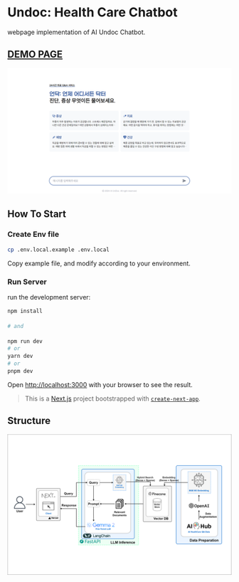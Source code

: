 # Undoc: Health Care Chatbot

webpage implementation of AI Undoc Chatbot.

## [DEMO PAGE](https://undoc.vercel.app)

[![demo](/docs/demo.png)](https://undoc.vercel.app)

## How To Start

### Create Env file

```bash
cp .env.local.example .env.local
```

Copy example file, and modify according to your environment.

### Run Server

run the development server:

```bash
npm install

# and

npm run dev
# or
yarn dev
# or
pnpm dev
```

Open [http://localhost:3000](http://localhost:3000) with your browser to see the result.

> This is a [Next.js](https://nextjs.org/) project bootstrapped with [`create-next-app`](https://github.com/vercel/next.js/tree/canary/packages/create-next-app).

## Structure

![structure](/docs/structure.png)